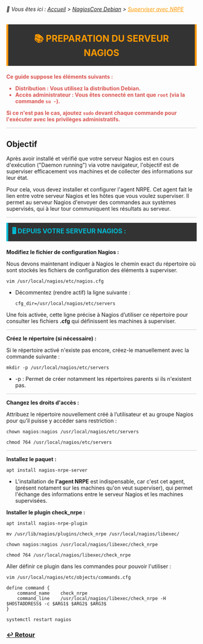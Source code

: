 <link rel="stylesheet" type="text/css" href="../../assets/css/principal-theme.css">

###### 📂 Vous êtes ici : [Accueil](../../index.md) > [NagiosCore Debian](../nagioscore-debian/index.md) > <a href="." style="color: #ff9900; text-decoration: underline;">Superviser avec NRPE</a>


<div style="background-color: #333; color: #fff; border-left: 5px solid #ff9900; border-right: 5px solid #ff9900; padding: 20px 25px; margin-bottom: 20px; text-align: center;">
  <strong style="font-size: 24px; color: #ff9900;">📚 PREPARATION DU SERVEUR NAGIOS</strong>
</div>

<!-- Alerte importante concernant la distribution et les droits d'utilisateur -->
<div style="color: #d9534f; font-weight: bold; margin-bottom: 1em;">

  <p>Ce guide suppose les éléments suivants :</p>
  <ul>
    <li><strong>Distribution :</strong> Vous utilisez la distribution <strong>Debian</strong>.</li>
    <li><strong>Accès administrateur :</strong> Vous êtes connecté en tant que <code>root</code> (via la commande <code>su -</code>).</li>
  </ul>
  <p>Si ce n'est pas le cas, ajoutez <code>sudo</code> devant chaque commande pour l'exécuter avec les privilèges administratifs.</p>
</div>


<hr style="border: 1px solid #ccc; height: 1px; background-color: #ccc; border: none;">

## Objectif

Après avoir installé et vérifié que votre serveur Nagios est en cours d'exécution ("Daemon running") via votre navigateur, l'objectif est de superviser efficacement vos machines et de collecter des informations sur leur état.

Pour cela, vous devez installer et configurer l'agent NRPE. Cet agent fait le lien entre votre serveur Nagios et les hôtes que vous voulez superviser. Il permet au serveur Nagios d'envoyer des commandes aux systèmes supervisés, qui à leur tour communiquent les résultats au serveur.

<hr style="border: 1px solid #ccc; height: 1px; background-color: #ccc; border: none;">

<!-- Section "Depuis votre serveur Nagios" avec un fond sombre, couleurs contrastées et texte clair -->
<div style="background-color: #333; color: #fff; border-left: 5px solid #00bcd4; padding: 10px 10px; margin-bottom: 20px;">
  <strong style="font-size: 17px; color: #00bcd4;">🖥️ DEPUIS VOTRE SERVEUR NAGIOS :</strong>
</div>

**Modifiez le fichier de configuration Nagios :**  

Nous devons maintenant indiquer à Nagios le chemin exact du répertoire où sont stockés les fichiers de configuration des éléments à superviser.
```
vim /usr/local/nagios/etc/nagios.cfg
```

- Décommentez (rendre actif) la ligne suivante :

  ```
  cfg_dir=/usr/local/nagios/etc/servers
  ```
Une fois activée, cette ligne précise à Nagios d’utiliser ce répertoire pour consulter les fichiers **.cfg** qui définissent les machines à superviser.

<hr style="border: 1px solid #ccc; height: 1px; background-color: #ccc; border: none;">

**Créez le répertoire (si nécessaire) :**

Si le répertoire activé n'existe pas encore, créez-le manuellement avec la commande suivante :

```
mkdir -p /usr/local/nagios/etc/servers
```
- -p : Permet de créer notamment les répertoires parents si ils n'existent pas.

<hr style="border: 1px solid #ccc; height: 1px; background-color: #ccc; border: none;">

**Changez les droits d'accès :**

Attribuez le répertoire nouvellement créé à l’utilisateur et au groupe Nagios pour qu’il puisse y accéder sans restriction :

```
chown nagios:nagios /usr/local/nagios/etc/servers
```
```
chmod 764 /usr/local/nagios/etc/servers
```
<hr style="border: 1px solid #ccc; height: 1px; background-color: #ccc; border: none;">

**Installez le paquet :**  

```
apt install nagios-nrpe-server
```
- L'installation de **l'agent NRPE** est indispensable, car c'est cet agent, (présent notament sur les machines qu'on veut superviser), qui permet l'échange des informations entre le serveur Nagios et les machines supervisées.


**Installer le plugin check_nrpe :**

```
apt install nagios-nrpe-plugin
```

```
mv /usr/lib/nagios/plugins/check_nrpe /usr/local/nagios/libexec/
```
```
chown nagios:nagios /usr/local/nagios/libexec/check_nrpe
```

```
chmod 764 /usr/local/nagios/libexec/check_nrpe
```


Aller définir ce plugin dans les commandes pour pouvoir l'utiliser :
```
vim /usr/local/nagios/etc/objects/commands.cfg
```
```
define command {
    command_name    check_nrpe
    command_line    /usr/local/nagios/libexec/check_nrpe -H $HOSTADDRESS$ -c $ARG1$ $ARG2$ $ARG3$
}
```

```
systemctl restart nagios
```

### **[↩️ Retour](../../linux/nagioscore-debian/index.md)**